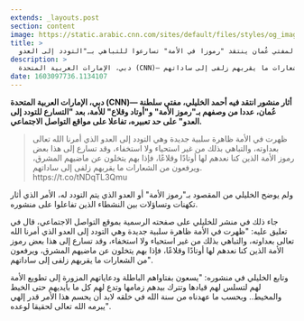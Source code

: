 ```yaml
--- 
extends: _layouts.post 
section: content 
image: https://static.arabic.cnn.com/sites/default/files/styles/og_image_v1/public/2020/10/19/images/tBBIAwJF_400x400.jpg?itok=7FIKIg4e 
title: > 
  تفاعل على منشور لمفتي عُمان ينتقد "رموزا في الأمة" تسارعوا للتباهي بـ"التودد إلى العدو" 
description: > 
  دبي، الإمارات العربية المتحدة (CNN)— أثار منشور انتقد فيه أحمد الخليلي، مفتي سلطنة عُمان، عددا من وصفهم بـ"رموز الأمة" و"أوتاد وقلاع" للأمة، بعد "التسارع للتودد إلى العدو" على حد تعبيره، تفاعلا على مواقع التواصل الاجتماعي.ظهرت في الأمة ظاهرة سلبية جديدة وهي التودد إلى العدو الذي أمرنا الله تعالى بعداوته، والتباهي بذلك من غير استحياء ولا استخفاء، وقد تسارع إلى هذا بعض رموز الأمة الذين كنا نعدهم لها أوتادًا وقلاعًا، فإذا بهم يتخلون عن ماضيهم المشرق، ويرفعون من الشعارات ما يقربهم زلفى إلى ساداتهم.https://t.co/tNDqTL3Qmuولم يوضح الخليلي من المقصود بـ"رموز الأمة" أو العدو الذي يتم التودد له، الأمر الذي أثار تكهنات وتساؤلات بين النشطاء الذين تفاعلوا على منشوره.جاء ذلك في منشر للخليلي على صفحته الرسمية بموقع التواصل الاجتماعي، قال في تعليق عليه: "ظهرت في الأمة ظاهرة سلبية جديدة وهي التودد إلى العدو الذي أمرنا الله تعالى بعداوته، والتباهي بذلك من غير استحياء ولا استخفاء، وقد تسارع إلى هذا بعض رموز الأمة الذين كنا نعدهم لها أوتادًا وقلاعًا، فإذا بهم يتخلون عن ماضيهم المشرق، ويرفعون من الشعارات ما يقربهم زلفى إلى ساداتهم".وتابع الخليلي في منشوره: "يسعون بفتاواهم الباطلة ودعاياتهم المزورة إلى تطويع الأمة لهم لتسلس لهم قيادها وتترك بيدهم زمامها وتدع لهم كل ما بأيديهم حتى الخيط والمخيط.. وبحسب ما عهدناه من سنة الله في خلقه لابد أن يحسم هذا الأمر قدر إلهي يبرمه الله تعالى لحقيقا لوعده". 
date: 1603097736.1134107 
--- 
```

<div><p><strong>&#1583;&#1576;&#1610;&#1548; &#1575;&#1604;&#1573;&#1605;&#1575;&#1585;&#1575;&#1578; &#1575;&#1604;&#1593;&#1585;&#1576;&#1610;&#1577; &#1575;&#1604;&#1605;&#1578;&#1581;&#1583;&#1577; (CNN)&#8212; &#1571;&#1579;&#1575;&#1585; &#1605;&#1606;&#1588;&#1608;&#1585; &#1575;&#1606;&#1578;&#1602;&#1583; &#1601;&#1610;&#1607; &#1571;&#1581;&#1605;&#1583; &#1575;&#1604;&#1582;&#1604;&#1610;&#1604;&#1610;&#1548; &#1605;&#1601;&#1578;&#1610; &#1587;&#1604;&#1591;&#1606;&#1577; &#1593;&#1615;&#1605;&#1575;&#1606;&#1548; &#1593;&#1583;&#1583;&#1575; &#1605;&#1606; &#1608;&#1589;&#1601;&#1607;&#1605; &#1576;&#1600;"&#1585;&#1605;&#1608;&#1586; &#1575;&#1604;&#1571;&#1605;&#1577;" &#1608;"&#1571;&#1608;&#1578;&#1575;&#1583; &#1608;&#1602;&#1604;&#1575;&#1593;" &#1604;&#1604;&#1571;&#1605;&#1577;&#1548; &#1576;&#1593;&#1583; "&#1575;&#1604;&#1578;&#1587;&#1575;&#1585;&#1593; &#1604;&#1604;&#1578;&#1608;&#1583;&#1583; &#1573;&#1604;&#1609; &#1575;&#1604;&#1593;&#1583;&#1608;" &#1593;&#1604;&#1609; &#1581;&#1583; &#1578;&#1593;&#1576;&#1610;&#1585;&#1607;&#1548; &#1578;&#1601;&#1575;&#1593;&#1604;&#1575; &#1593;&#1604;&#1609; &#1605;&#1608;&#1575;&#1602;&#1593; &#1575;&#1604;&#1578;&#1608;&#1575;&#1589;&#1604; &#1575;&#1604;&#1575;&#1580;&#1578;&#1605;&#1575;&#1593;&#1610;.</strong></p>&#13;
&#13;
  <blockquote class="twitter-tweet" height="" width="">
      <p>&#1592;&#1607;&#1585;&#1578; &#1601;&#1610; &#1575;&#1604;&#1571;&#1605;&#1577; &#1592;&#1575;&#1607;&#1585;&#1577; &#1587;&#1604;&#1576;&#1610;&#1577; &#1580;&#1583;&#1610;&#1583;&#1577; &#1608;&#1607;&#1610; &#1575;&#1604;&#1578;&#1608;&#1583;&#1583; &#1573;&#1604;&#1609; &#1575;&#1604;&#1593;&#1583;&#1608; &#1575;&#1604;&#1584;&#1610; &#1571;&#1605;&#1585;&#1606;&#1575; &#1575;&#1604;&#1604;&#1607; &#1578;&#1593;&#1575;&#1604;&#1609; &#1576;&#1593;&#1583;&#1575;&#1608;&#1578;&#1607;&#1548; &#1608;&#1575;&#1604;&#1578;&#1576;&#1575;&#1607;&#1610; &#1576;&#1584;&#1604;&#1603; &#1605;&#1606; &#1594;&#1610;&#1585; &#1575;&#1587;&#1578;&#1581;&#1610;&#1575;&#1569; &#1608;&#1604;&#1575; &#1575;&#1587;&#1578;&#1582;&#1601;&#1575;&#1569;&#1548; &#1608;&#1602;&#1583; &#1578;&#1587;&#1575;&#1585;&#1593; &#1573;&#1604;&#1609; &#1607;&#1584;&#1575; &#1576;&#1593;&#1590; &#1585;&#1605;&#1608;&#1586; &#1575;&#1604;&#1571;&#1605;&#1577; &#1575;&#1604;&#1584;&#1610;&#1606; &#1603;&#1606;&#1575; &#1606;&#1593;&#1583;&#1607;&#1605; &#1604;&#1607;&#1575; &#1571;&#1608;&#1578;&#1575;&#1583;&#1611;&#1575; &#1608;&#1602;&#1604;&#1575;&#1593;&#1611;&#1575;&#1548; &#1601;&#1573;&#1584;&#1575; &#1576;&#1607;&#1605; &#1610;&#1578;&#1582;&#1604;&#1608;&#1606; &#1593;&#1606; &#1605;&#1575;&#1590;&#1610;&#1607;&#1605; &#1575;&#1604;&#1605;&#1588;&#1585;&#1602;&#1548; &#1608;&#1610;&#1585;&#1601;&#1593;&#1608;&#1606; &#1605;&#1606; &#1575;&#1604;&#1588;&#1593;&#1575;&#1585;&#1575;&#1578; &#1605;&#1575; &#1610;&#1602;&#1585;&#1576;&#1607;&#1605; &#1586;&#1604;&#1601;&#1609; &#1573;&#1604;&#1609; &#1587;&#1575;&#1583;&#1575;&#1578;&#1607;&#1605;. https://t.co/tNDqTL3Qmu</p>
      <a target="_blank" rel="noopener noreferrer" href="https://twitter.com/AhmedHAlKhalili/statuses/1317861750650425345"></a>
    </blockquote>
  <p>&#1608;&#1604;&#1605; &#1610;&#1608;&#1590;&#1581; &#1575;&#1604;&#1582;&#1604;&#1610;&#1604;&#1610; &#1605;&#1606; &#1575;&#1604;&#1605;&#1602;&#1589;&#1608;&#1583; &#1576;&#1600;"&#1585;&#1605;&#1608;&#1586; &#1575;&#1604;&#1571;&#1605;&#1577;" &#1571;&#1608; &#1575;&#1604;&#1593;&#1583;&#1608; &#1575;&#1604;&#1584;&#1610; &#1610;&#1578;&#1605; &#1575;&#1604;&#1578;&#1608;&#1583;&#1583; &#1604;&#1607;&#1548; &#1575;&#1604;&#1571;&#1605;&#1585; &#1575;&#1604;&#1584;&#1610; &#1571;&#1579;&#1575;&#1585; &#1578;&#1603;&#1607;&#1606;&#1575;&#1578; &#1608;&#1578;&#1587;&#1575;&#1572;&#1604;&#1575;&#1578; &#1576;&#1610;&#1606; &#1575;&#1604;&#1606;&#1588;&#1591;&#1575;&#1569; &#1575;&#1604;&#1584;&#1610;&#1606; &#1578;&#1601;&#1575;&#1593;&#1604;&#1608;&#1575; &#1593;&#1604;&#1609; &#1605;&#1606;&#1588;&#1608;&#1585;&#1607;.</p>&#13;
&#13;
<p>&#1580;&#1575;&#1569; &#1584;&#1604;&#1603; &#1601;&#1610; &#1605;&#1606;&#1588;&#1585; &#1604;&#1604;&#1582;&#1604;&#1610;&#1604;&#1610; &#1593;&#1604;&#1609; &#1589;&#1601;&#1581;&#1578;&#1607; &#1575;&#1604;&#1585;&#1587;&#1605;&#1610;&#1577; &#1576;&#1605;&#1608;&#1602;&#1593; &#1575;&#1604;&#1578;&#1608;&#1575;&#1589;&#1604; &#1575;&#1604;&#1575;&#1580;&#1578;&#1605;&#1575;&#1593;&#1610;&#1548; &#1602;&#1575;&#1604; &#1601;&#1610; &#1578;&#1593;&#1604;&#1610;&#1602; &#1593;&#1604;&#1610;&#1607;: "&#1592;&#1607;&#1585;&#1578; &#1601;&#1610; &#1575;&#1604;&#1571;&#1605;&#1577; &#1592;&#1575;&#1607;&#1585;&#1577; &#1587;&#1604;&#1576;&#1610;&#1577; &#1580;&#1583;&#1610;&#1583;&#1577; &#1608;&#1607;&#1610; &#1575;&#1604;&#1578;&#1608;&#1583;&#1583; &#1573;&#1604;&#1609; &#1575;&#1604;&#1593;&#1583;&#1608; &#1575;&#1604;&#1584;&#1610; &#1571;&#1605;&#1585;&#1606;&#1575; &#1575;&#1604;&#1604;&#1607; &#1578;&#1593;&#1575;&#1604;&#1609; &#1576;&#1593;&#1583;&#1575;&#1608;&#1578;&#1607;&#1548; &#1608;&#1575;&#1604;&#1578;&#1576;&#1575;&#1607;&#1610; &#1576;&#1584;&#1604;&#1603; &#1605;&#1606; &#1594;&#1610;&#1585; &#1575;&#1587;&#1578;&#1581;&#1610;&#1575;&#1569; &#1608;&#1604;&#1575; &#1575;&#1587;&#1578;&#1582;&#1601;&#1575;&#1569;&#1548; &#1608;&#1602;&#1583; &#1578;&#1587;&#1575;&#1585;&#1593; &#1573;&#1604;&#1609; &#1607;&#1584;&#1575; &#1576;&#1593;&#1590; &#1585;&#1605;&#1608;&#1586; &#1575;&#1604;&#1571;&#1605;&#1577; &#1575;&#1604;&#1584;&#1610;&#1606; &#1603;&#1606;&#1575; &#1606;&#1593;&#1583;&#1607;&#1605; &#1604;&#1607;&#1575; &#1571;&#1608;&#1578;&#1575;&#1583;&#1611;&#1575; &#1608;&#1602;&#1604;&#1575;&#1593;&#1611;&#1575;&#1548; &#1601;&#1573;&#1584;&#1575; &#1576;&#1607;&#1605; &#1610;&#1578;&#1582;&#1604;&#1608;&#1606; &#1593;&#1606; &#1605;&#1575;&#1590;&#1610;&#1607;&#1605; &#1575;&#1604;&#1605;&#1588;&#1585;&#1602;&#1548; &#1608;&#1610;&#1585;&#1601;&#1593;&#1608;&#1606; &#1605;&#1606; &#1575;&#1604;&#1588;&#1593;&#1575;&#1585;&#1575;&#1578; &#1605;&#1575; &#1610;&#1602;&#1585;&#1576;&#1607;&#1605; &#1586;&#1604;&#1601;&#1609; &#1573;&#1604;&#1609; &#1587;&#1575;&#1583;&#1575;&#1578;&#1607;&#1605;".</p>&#13;
&#13;
<p>&#1608;&#1578;&#1575;&#1576;&#1593; &#1575;&#1604;&#1582;&#1604;&#1610;&#1604;&#1610; &#1601;&#1610; &#1605;&#1606;&#1588;&#1608;&#1585;&#1607;: "&#1610;&#1587;&#1593;&#1608;&#1606; &#1576;&#1601;&#1578;&#1575;&#1608;&#1575;&#1607;&#1605; &#1575;&#1604;&#1576;&#1575;&#1591;&#1604;&#1577; &#1608;&#1583;&#1593;&#1575;&#1610;&#1575;&#1578;&#1607;&#1605; &#1575;&#1604;&#1605;&#1586;&#1608;&#1585;&#1577; &#1573;&#1604;&#1609; &#1578;&#1591;&#1608;&#1610;&#1593; &#1575;&#1604;&#1571;&#1605;&#1577; &#1604;&#1607;&#1605; &#1604;&#1578;&#1587;&#1604;&#1587; &#1604;&#1607;&#1605; &#1602;&#1610;&#1575;&#1583;&#1607;&#1575; &#1608;&#1578;&#1578;&#1585;&#1603; &#1576;&#1610;&#1583;&#1607;&#1605; &#1586;&#1605;&#1575;&#1605;&#1607;&#1575; &#1608;&#1578;&#1583;&#1593; &#1604;&#1607;&#1605; &#1603;&#1604; &#1605;&#1575; &#1576;&#1571;&#1610;&#1583;&#1610;&#1607;&#1605; &#1581;&#1578;&#1609; &#1575;&#1604;&#1582;&#1610;&#1591; &#1608;&#1575;&#1604;&#1605;&#1582;&#1610;&#1591;.. &#1608;&#1576;&#1581;&#1587;&#1576; &#1605;&#1575; &#1593;&#1607;&#1583;&#1606;&#1575;&#1607; &#1605;&#1606; &#1587;&#1606;&#1577; &#1575;&#1604;&#1604;&#1607; &#1601;&#1610; &#1582;&#1604;&#1602;&#1607; &#1604;&#1575;&#1576;&#1583; &#1571;&#1606; &#1610;&#1581;&#1587;&#1605; &#1607;&#1584;&#1575; &#1575;&#1604;&#1571;&#1605;&#1585; &#1602;&#1583;&#1585; &#1573;&#1604;&#1607;&#1610; &#1610;&#1576;&#1585;&#1605;&#1607; &#1575;&#1604;&#1604;&#1607; &#1578;&#1593;&#1575;&#1604;&#1609; &#1604;&#1581;&#1602;&#1610;&#1602;&#1575; &#1604;&#1608;&#1593;&#1583;&#1607;".</p>&#13;
&#13;
&#13;
&#13;</div>